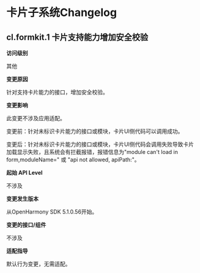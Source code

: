 # 卡片子系统Changelog

## cl.formkit.1 卡片支持能力增加安全校验

**访问级别**

其他

**变更原因**

针对支持卡片能力的接口，增加安全校验。

**变更影响**

此变更不涉及应用适配。

变更前：针对未标识卡片能力的接口或模块，卡片UI侧代码可以调用成功。

变更后：针对未标识卡片能力的接口或模块，卡片UI侧代码会调用失败导致卡片加载显示失败，且系统会有拦截报错，报错信息为"module can't load in form,moduleName=" 或 "api not allowed, apiPath:"。

**起始 API Level**

不涉及

**变更发生版本**

从OpenHarmony SDK 5.1.0.56开始。

**变更的接口/组件**

不涉及

**适配指导**

默认行为变更，无需适配。
